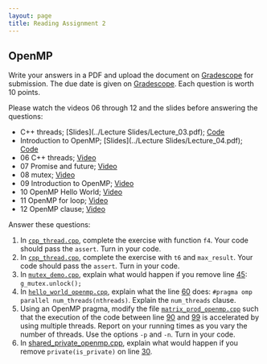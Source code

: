 ```yaml
---
layout: page
title: Reading Assignment 2
---
```


## OpenMP

Write your answers in a PDF and upload the document on [Gradescope](https://www.gradescope.com/courses/258024) for submission. The due date is given on [Gradescope](https://www.gradescope.com/courses/258024). Each question is worth 10 points. 

Please watch the videos 06 through 12 and the slides before answering the questions:

- C++ threads; [Slides](../Lecture Slides/Lecture_03.pdf); [Code](https://github.com/EricDarve/cme213-spring-2021/tree/main/Code/Lecture_03)
- Introduction to OpenMP; [Slides](../Lecture Slides/Lecture_04.pdf); [Code](https://github.com/EricDarve/cme213-spring-2021/tree/main/Code/Lecture_04)
- 06 C++ threads; [Video](https://stanford-pilot.hosted.panopto.com/Panopto/Pages/Viewer.aspx?id=f9bc07e2-9ed3-4659-b884-acff017ff497)
- 07 Promise and future; [Video](https://stanford-pilot.hosted.panopto.com/Panopto/Pages/Viewer.aspx?id=79f84744-e1c9-47dc-a832-acff018a68f9)
- 08 mutex; [Video](https://stanford-pilot.hosted.panopto.com/Panopto/Pages/Viewer.aspx?id=a6a16c1e-bcb7-4e7c-b70d-ad000005d4b3)
- 09 Introduction to OpenMP; [Video](https://stanford-pilot.hosted.panopto.com/Panopto/Pages/Viewer.aspx?id=29287cfe-d491-4d39-a861-ad000121a591)
- 10 OpenMP Hello World; [Video](https://stanford-pilot.hosted.panopto.com/Panopto/Pages/Viewer.aspx?id=4d946d55-6cc9-4b20-a7ad-ad0001249d0b)
- 11 OpenMP for loop; [Video](https://stanford-pilot.hosted.panopto.com/Panopto/Pages/Viewer.aspx?id=1ec28d98-e910-4458-bac8-ad00012ce56a)
- 12 OpenMP clause; [Video](https://stanford-pilot.hosted.panopto.com/Panopto/Pages/Viewer.aspx?id=daee4a50-36fa-48f1-a244-ad000138d1c7)

Answer these questions:

1. In [`cpp_thread.cpp`](https://github.com/EricDarve/cme213-spring-2021/blob/main/Code/Lecture_03/cpp_thread.cpp), complete the exercise with function `f4`. Your code should pass the `assert`. Turn in your code.
1. In [`cpp_thread.cpp`](https://github.com/EricDarve/cme213-spring-2021/blob/main/Code/Lecture_03/cpp_thread.cpp), complete the exercise with `t6` and `max_result`. Your code should pass the `assert`. Turn in your code.
1. In [`mutex_demo.cpp`](https://github.com/EricDarve/cme213-spring-2021/blob/main/Code/Lecture_03/mutex_demo.cpp), explain what would happen if you remove line [45](https://github.com/EricDarve/cme213-spring-2021/blob/main/Code/Lecture_03/mutex_demo.cpp#L45): `g_mutex.unlock();`
1. In [`hello_world_openmp.cpp`](https://github.com/EricDarve/cme213-spring-2021/blob/main/Code/Lecture_04/hello_world_openmp.cpp), explain what the line [60](https://github.com/EricDarve/cme213-spring-2021/blob/main/Code/Lecture_04/hello_world_openmp.cpp#L60) does: `#pragma omp parallel num_threads(nthreads)`. Explain the `num_threads` clause.
1. Using an OpenMP pragma, modify the file [`matrix_prod_openmp.cpp`](https://github.com/EricDarve/cme213-spring-2021/blob/main/Code/Lecture_04/matrix_prod_openmp.cpp) such that the execution of the code between line [90](https://github.com/EricDarve/cme213-spring-2021/blob/main/Code/Lecture_04/matrix_prod_openmp.cpp#L90) and [99](https://github.com/EricDarve/cme213-spring-2021/blob/main/Code/Lecture_04/matrix_prod_openmp.cpp#L99) is accelerated by using multiple threads. Report on your running times as you vary the number of threads. Use the options `-p` and `-n`. Turn in your code.
1. In [shared_private_openmp.cpp](https://github.com/EricDarve/cme213-spring-2021/blob/main/Code/Lecture_04/shared_private_openmp.cpp), explain what would happen if you remove `private(is_private)` on line [30](https://github.com/EricDarve/cme213-spring-2021/blob/main/Code/Lecture_04/shared_private_openmp.cpp#L30).